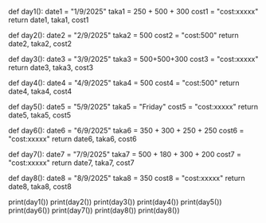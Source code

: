 def day1():
    date1 = "1/9/2025"
    taka1 = 250 + 500 + 300
    cost1 = "cost:xxxxx"
    return date1, taka1, cost1
    
def day2():
    date2 = "2/9/2025"
    taka2 = 500
    cost2 = "cost:500"
    return date2, taka2, cost2
    
def day3():
    date3 = "3/9/2025"
    taka3 = 500+500+300
    cost3 = "cost:xxxxx"
    return date3, taka3, cost3
    
def day4():
    date4 = "4/9/2025"
    taka4 = 500
    cost4 = "cost:500"
    return date4, taka4, cost4
    
def day5():
    date5 = "5/9/2025"
    taka5 = "Friday"
    cost5 = "cost:xxxxx"
    return date5, taka5, cost5
    
def day6():
    date6 = "6/9/2025"
    taka6 = 350 + 300 + 250 + 250
    cost6 = "cost:xxxxx"
    return date6, taka6, cost6
    
    
def day7():
    date7 = "7/9/2025"
    taka7 = 500 + 180 + 300 + 200
    cost7 = "cost:xxxxx"
    return date7, taka7, cost7

def day8():
    date8 = "8/9/2025"
    taka8 = 350
    cost8 = "cost:xxxxx"
    return date8, taka8, cost8
    
print(day1())
print(day2())
print(day3())
print(day4())
print(day5())
print(day6())
print(day7())
print(day8())
print(day8())
    
 
